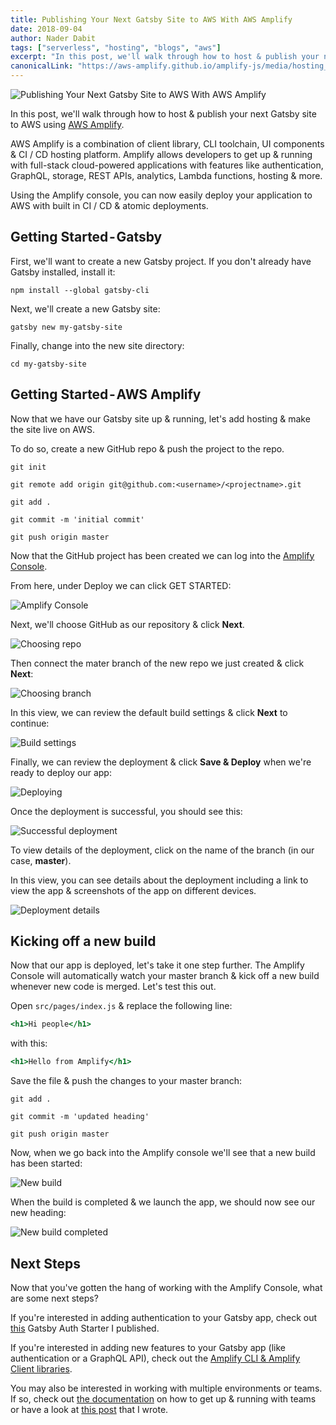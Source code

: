 ```yaml
---
title: Publishing Your Next Gatsby Site to AWS With AWS Amplify
date: 2018-09-04
author: Nader Dabit
tags: ["serverless", "hosting", "blogs", "aws"]
excerpt: "In this post, we'll walk through how to host & publish your next Gatsby site to AWS"
canonicalLink: "https://aws-amplify.github.io/amplify-js/media/hosting_guide"
---
```


![Publishing Your Next Gatsby Site to AWS With AWS Amplify](images/gatsbyaws.jpeg)

In this post, we'll walk through how to host & publish your next Gatsby site to AWS using [AWS Amplify](https://aws-amplify.github.io/).

AWS Amplify is a combination of client library, CLI toolchain, UI components & CI / CD hosting platform. Amplify allows developers to get up & running with full-stack cloud-powered applications with features like authentication, GraphQL, storage, REST APIs, analytics, Lambda functions, hosting & more.

Using the Amplify console, you can now easily deploy your application to AWS with built in CI / CD & atomic deployments.

## Getting Started - Gatsby

First, we'll want to create a new Gatsby project. If you don't already have Gatsby installed, install it:

```shell
npm install --global gatsby-cli
```

Next, we'll create a new Gatsby site:

```shell
gatsby new my-gatsby-site
```

Finally, change into the new site directory:

```shell
cd my-gatsby-site
```

## Getting Started - AWS Amplify

Now that we have our Gatsby site up & running, let's add hosting & make the site live on AWS.

To do so, create a new GitHub repo & push the project to the repo.

```shell
git init

git remote add origin git@github.com:<username>/<projectname>.git

git add .

git commit -m 'initial commit'

git push origin master
```

Now that the GitHub project has been created we can log into the [Amplify Console](https://console.aws.amazon.com/amplify/home).

From here, under Deploy we can click GET STARTED:

![Amplify Console](images/amplify1.png)

Next, we'll choose GitHub as our repository & click **Next**.

![Choosing repo](images/amplify2.png)

Then connect the mater branch of the new repo we just created & click **Next**:

![Choosing branch](images/amplify3.png)

In this view, we can review the default build settings & click **Next** to continue:

![Build settings](images/amplify4.png)

Finally, we can review the deployment & click **Save & Deploy** when we're ready to deploy our app:

![Deploying](images/amplify5.png)

Once the deployment is successful, you should see this:

![Successful deployment](images/amplify6.png)

To view details of the deployment, click on the name of the branch (in our case, **master**).

In this view, you can see details about the deployment including a link to view the app & screenshots of the app on different devices.

![Deployment details](images/amplify7.png)

## Kicking off a new build

Now that our app is deployed, let's take it one step further. The Amplify Console will automatically watch your master branch & kick off a new build whenever new code is merged. Let's test this out.

Open `src/pages/index.js` & replace the following line:

```jsx
<h1>Hi people</h1>
```

with this:

```jsx
<h1>Hello from Amplify</h1>
```

Save the file & push the changes to your master branch:

```shell
git add .

git commit -m 'updated heading'

git push origin master
```

Now, when we go back into the Amplify console we'll see that a new build has been started:

![New build](images/amplify8.png)

When the build is completed & we launch the app, we should now see our new heading:

![New build completed](images/amplify9.png)

## Next Steps

Now that you've gotten the hang of working with the Amplify Console, what are some next steps?

If you're interested in adding authentication to your Gatsby app, check out [this](https://github.com/dabit3/gatsby-auth-starter-aws-amplify) Gatsby Auth Starter I published.

If you're interested in adding new features to your Gatsby app (like authentication or a GraphQL API), check out the [Amplify CLI & Amplify Client libraries](https://aws-amplify.github.io/).

You may also be interested in working with multiple environments or teams. If so, check out [the documentation](https://aws-amplify.github.io/docs/cli/multienv?sdk=js) on how to get up & running with teams or have a look at [this post](https://read.acloud.guru/multiple-serverless-environments-with-aws-amplify-344759e1be08) that I wrote.
